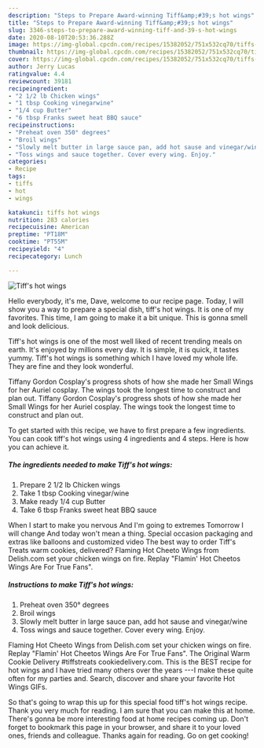 ```yaml
---
description: "Steps to Prepare Award-winning Tiff&amp;#39;s hot wings"
title: "Steps to Prepare Award-winning Tiff&amp;#39;s hot wings"
slug: 3346-steps-to-prepare-award-winning-tiff-and-39-s-hot-wings
date: 2020-08-10T20:53:36.288Z
image: https://img-global.cpcdn.com/recipes/15382052/751x532cq70/tiffs-hot-wings-recipe-main-photo.jpg
thumbnail: https://img-global.cpcdn.com/recipes/15382052/751x532cq70/tiffs-hot-wings-recipe-main-photo.jpg
cover: https://img-global.cpcdn.com/recipes/15382052/751x532cq70/tiffs-hot-wings-recipe-main-photo.jpg
author: Jerry Lucas
ratingvalue: 4.4
reviewcount: 39181
recipeingredient:
- "2 1/2 lb Chicken wings"
- "1 tbsp Cooking vinegarwine"
- "1/4 cup Butter"
- "6 tbsp Franks sweet heat BBQ sauce"
recipeinstructions:
- "Preheat oven 350° degrees"
- "Broil wings"
- "Slowly melt butter in large sauce pan, add hot sause and vinegar/wine"
- "Toss wings and sauce together. Cover every wing. Enjoy."
categories:
- Recipe
tags:
- tiffs
- hot
- wings

katakunci: tiffs hot wings 
nutrition: 283 calories
recipecuisine: American
preptime: "PT18M"
cooktime: "PT55M"
recipeyield: "4"
recipecategory: Lunch

---
```



![Tiff&#39;s hot wings](https://img-global.cpcdn.com/recipes/15382052/751x532cq70/tiffs-hot-wings-recipe-main-photo.jpg)

Hello everybody, it's me, Dave, welcome to our recipe page. Today, I will show you a way to prepare a special dish, tiff&#39;s hot wings. It is one of my favorites. This time, I am going to make it a bit unique. This is gonna smell and look delicious.

Tiff&#39;s hot wings is one of the most well liked of recent trending meals on earth. It's enjoyed by millions every day. It is simple, it is quick, it tastes yummy. Tiff&#39;s hot wings is something which I have loved my whole life. They are fine and they look wonderful.

Tiffany Gordon Cosplay&#39;s progress shots of how she made her Small Wings for her Auriel cosplay. The wings took the longest time to construct and plan out. Tiffany Gordon Cosplay&#39;s progress shots of how she made her Small Wings for her Auriel cosplay. The wings took the longest time to construct and plan out.


To get started with this recipe, we have to first prepare a few ingredients. You can cook tiff&#39;s hot wings using 4 ingredients and 4 steps. Here is how you can achieve it.

<!--inarticleads1-->

##### The ingredients needed to make Tiff&#39;s hot wings:

1. Prepare 2 1/2 lb Chicken wings
1. Take 1 tbsp Cooking vinegar/wine
1. Make ready 1/4 cup Butter
1. Take 6 tbsp Franks sweet heat BBQ sauce


When I start to make you nervous And I&#39;m going to extremes Tomorrow I will change And today won&#39;t mean a thing. Special occasion packaging and extras like balloons and customized video The best way to order Tiff&#39;s Treats warm cookies, delivered? Flaming Hot Cheeto Wings from Delish.com set your chicken wings on fire. Replay &#34;Flamin&#39; Hot Cheetos Wings Are For True Fans&#34;. 

<!--inarticleads2-->

##### Instructions to make Tiff&#39;s hot wings:

1. Preheat oven 350° degrees
1. Broil wings
1. Slowly melt butter in large sauce pan, add hot sause and vinegar/wine
1. Toss wings and sauce together. Cover every wing. Enjoy.


Flaming Hot Cheeto Wings from Delish.com set your chicken wings on fire. Replay &#34;Flamin&#39; Hot Cheetos Wings Are For True Fans&#34;. The Original Warm Cookie Delivery #tiffstreats cookiedelivery.com. This is the BEST recipe for hot wings and I have tried many others over the years ---I make these quite often for my parties and. Search, discover and share your favorite Hot Wings GIFs. 

So that's going to wrap this up for this special food tiff&#39;s hot wings recipe. Thank you very much for reading. I am sure that you can make this at home. There's gonna be more interesting food at home recipes coming up. Don't forget to bookmark this page in your browser, and share it to your loved ones, friends and colleague. Thanks again for reading. Go on get cooking!
